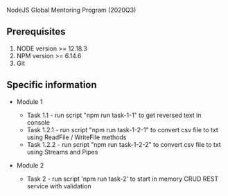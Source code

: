 NodeJS Global Mentoring Program (2020Q3)

## Prerequisites
1. NODE version >= 12.18.3
2. NPM version >= 6.14.6
3. Git

## Specific information
- Module 1
    - Task 1.1   - run script "npm run task-1-1" to get reversed text in console
    - Task 1.2.1 - run script "npm run task-1-2-1" to convert csv file to txt using ReadFile / WriteFile methods
    - Task 1.2.2 - run script "npm run task-1-2-2" to convert csv file to txt using Streams and Pipes

- Module 2
    - Task 2 - run script 'npm run task-2' to start in memory CRUD REST service with validation
